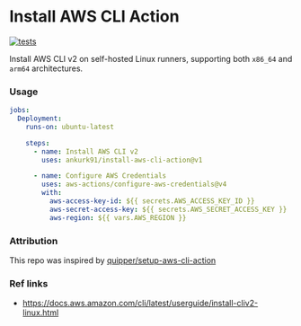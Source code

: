 # Install AWS CLI Action

[![tests](https://github.com/ankurk91/install-aws-cli-action/actions/workflows/tests.yaml/badge.svg)](https://github.com/ankurk91/install-aws-cli-action/actions)

Install AWS CLI v2 on self-hosted Linux runners, supporting both `x86_64` and `arm64` architectures.

### Usage

```yaml
jobs:
  Deployment:
    runs-on: ubuntu-latest

    steps:
      - name: Install AWS CLI v2
        uses: ankurk91/install-aws-cli-action@v1

      - name: Configure AWS Credentials
        uses: aws-actions/configure-aws-credentials@v4
        with:
          aws-access-key-id: ${{ secrets.AWS_ACCESS_KEY_ID }}
          aws-secret-access-key: ${{ secrets.AWS_SECRET_ACCESS_KEY }}
          aws-region: ${{ vars.AWS_REGION }}
```

### Attribution

This repo was inspired by [quipper/setup-aws-cli-action](https://github.com/quipper/setup-aws-cli-action)

### Ref links

* https://docs.aws.amazon.com/cli/latest/userguide/install-cliv2-linux.html
